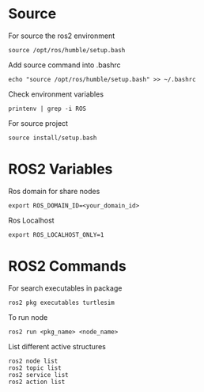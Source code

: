 # Source

 For source the ros2 environment 

` source /opt/ros/humble/setup.bash `

Add source command into .bashrc

` echo "source /opt/ros/humble/setup.bash" >> ~/.bashrc `

Check environment variables

` printenv | grep -i ROS `

For source project

` source install/setup.bash `

# ROS2 Variables

Ros domain for share nodes

` export ROS_DOMAIN_ID=<your_domain_id> `

Ros Localhost

` export ROS_LOCALHOST_ONLY=1 `

# ROS2 Commands

For search executables in package

` ros2 pkg executables turtlesim `

To run node

` ros2 run <pkg_name> <node_name> `

List different active structures

``` 
ros2 node list
ros2 topic list
ros2 service list
ros2 action list
```
